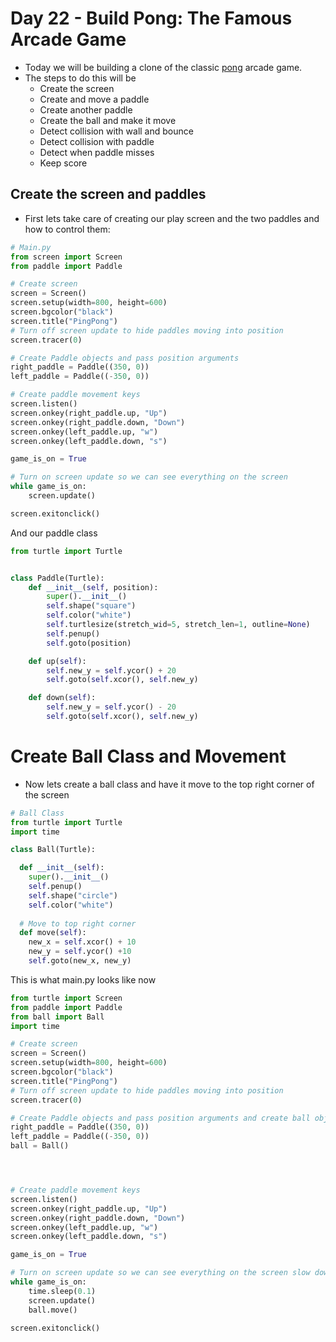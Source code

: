 # Day 22 - Build Pong: The Famous Arcade Game

- Today we will be building a clone of the classic [pong](https://en.wikipedia.org/wiki/Pong) arcade game.
- The steps to do this will be
  + Create the screen
  + Create and move a paddle
  + Create another paddle
  + Create the ball and make it move
  + Detect collision with wall and bounce
  + Detect collision with paddle
  + Detect when paddle misses
  + Keep score  

## Create the screen and paddles

- First lets take care of creating our play screen and the two paddles and how to control them:
```python
# Main.py
from screen import Screen
from paddle import Paddle

# Create screen
screen = Screen()
screen.setup(width=800, height=600)
screen.bgcolor("black")
screen.title("PingPong")
# Turn off screen update to hide paddles moving into position
screen.tracer(0)

# Create Paddle objects and pass position arguments
right_paddle = Paddle((350, 0))
left_paddle = Paddle((-350, 0))

# Create paddle movement keys
screen.listen()
screen.onkey(right_paddle.up, "Up")
screen.onkey(right_paddle.down, "Down")
screen.onkey(left_paddle.up, "w")
screen.onkey(left_paddle.down, "s")

game_is_on = True

# Turn on screen update so we can see everything on the screen
while game_is_on:
    screen.update()

screen.exitonclick()
````
And our paddle class
```python
from turtle import Turtle


class Paddle(Turtle):
    def __init__(self, position):
        super().__init__()
        self.shape("square")
        self.color("white")
        self.turtlesize(stretch_wid=5, stretch_len=1, outline=None)
        self.penup()
        self.goto(position)

    def up(self):
        self.new_y = self.ycor() + 20
        self.goto(self.xcor(), self.new_y)

    def down(self):
        self.new_y = self.ycor() - 20
        self.goto(self.xcor(), self.new_y)
```

# Create Ball Class and Movement
- Now lets create a ball class and have it move to the top right corner of the screen
```python
# Ball Class
from turtle import Turtle
import time

class Ball(Turtle):

  def __init__(self):
    super().__init__()
    self.penup()
    self.shape("circle")
    self.color("white")
    
  # Move to top right corner
  def move(self):
    new_x = self.xcor() + 10
    new_y = self.ycor() +10
    self.goto(new_x, new_y)
```
This is what main.py looks like now
```python
from turtle import Screen
from paddle import Paddle
from ball import Ball
import time

# Create screen
screen = Screen()
screen.setup(width=800, height=600)
screen.bgcolor("black")
screen.title("PingPong")
# Turn off screen update to hide paddles moving into position
screen.tracer(0)

# Create Paddle objects and pass position arguments and create ball object
right_paddle = Paddle((350, 0))
left_paddle = Paddle((-350, 0))
ball = Ball()




# Create paddle movement keys
screen.listen()
screen.onkey(right_paddle.up, "Up")
screen.onkey(right_paddle.down, "Down")
screen.onkey(left_paddle.up, "w")
screen.onkey(left_paddle.down, "s")

game_is_on = True

# Turn on screen update so we can see everything on the screen slow down time a little and move ball
while game_is_on:
    time.sleep(0.1)
    screen.update()
    ball.move()

screen.exitonclick()
```
